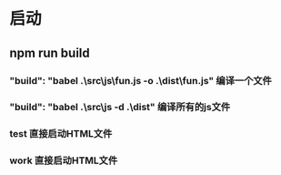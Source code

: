 # 启动
## npm run build
### "build": "babel .\\src\\js\\fun.js -o .\\dist\\fun.js" 编译一个文件
### "build": "babel .\\src\\js -d .\\dist" 编译所有的js文件

### test 直接启动HTML文件
### work 直接启动HTML文件
